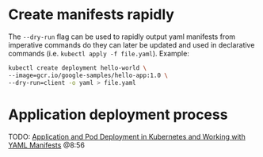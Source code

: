 # Create manifests rapidly
The `--dry-run` flag can be used to rapidly output yaml manifests from imperative commands do they can later be updated and used in declarative commands (i.e. `kubectl apply -f file.yaml`). Example:
```sh
kubectl create deployment hello-world \
--image=gcr.io/google-samples/hello-app:1.0 \
--dry-run=client -o yaml > file.yaml
```

# Application deployment process
TODO: [Application and Pod Deployment in Kubernetes and Working with YAML Manifests](https://app.pluralsight.com/ilx/video-courses/9f2f79a1-8408-4c5a-8060-e424161dc54e/d4031324-4e16-49d8-9665-4b842eb320b1/633aa541-cd47-4007-a089-1b4f6a8e8a97) @8:56